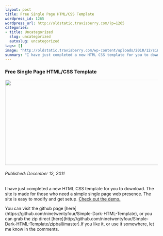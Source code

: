 ```yaml
--- 
layout: post
title: Free Single Page HTML/CSS Template
wordpress_id: 1265
wordpress_url: http://oldstatic.travisberry.com/?p=1265
categories: 
- title: Uncategorized
  slug: uncategorized
  autoslug: uncategorized
tags: []
image: "http://oldstatic.travisberry.com/wp-content/uploads/2010/12/simple-dark-screencap.jpg"
summary: "I have just completed a new HTML CSS template for you to download. The site is made for those who need a simple single page web presence."
---
```

<article class="post clearfix">
  <h3>Free Single Page HTML/CSS Template</h3>
  <a href="http://oldstatic.travisberry.com/simple-dark-html-template/index.html" class="postImageLink"><img src="http://oldstatic.travisberry.com/wp-content/uploads/2010/12/simple-dark-screencap.jpg" alt="" class="thumbnail alignleft" width=640 height=280 /></a>
  <h6>Published: December 12, 2011</h6>

I have just completed a new HTML CSS template for you to download. The site is made for those who need a simple single page web presence. The site is easy to modify and get setup. [Check out the demo.](http://oldstatic.travisberry.com/simple-dark-html-template/index.html)
<div class="clearfix"></div>
You can visit the github page [here](https://github.com/ninetwentyfour/Simple-Dark-HTML-Template), or you can grab the zip direct [here](http://github.com/ninetwentyfour/Simple-Dark-HTML-Template/zipball/master).If you like it, or use it somewhere, let me know in the comments.

</article>